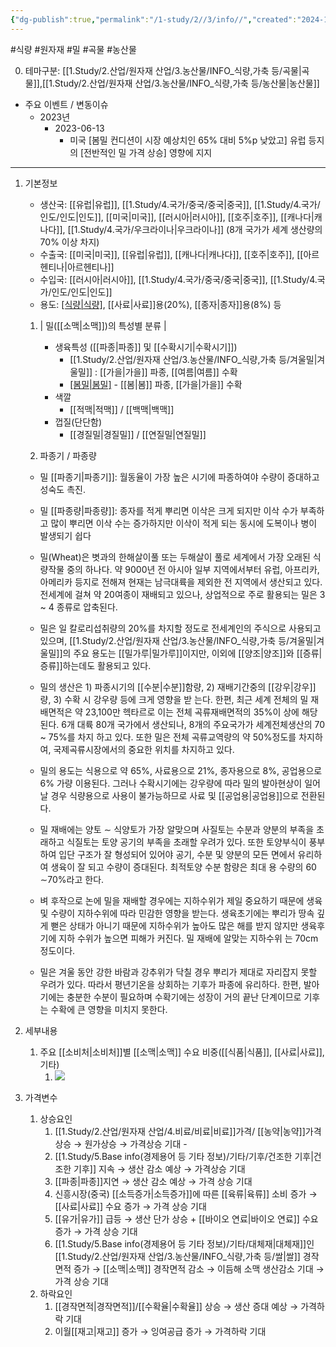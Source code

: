 ```yaml
---
{"dg-publish":true,"permalink":"/1-study/2//3/info//","created":"2024-11-20T21:02:28.918+09:00","updated":"2025-06-26T13:27:33.831+09:00"}
---
```


#식량  #원자재 #밀 #곡물 #농산물 

0. 테마구분: [[1.Study/2.산업/원자재 산업/3.농산물/INFO_식량,가축 등/곡물\|곡물]],[[1.Study/2.산업/원자재 산업/3.농산물/INFO_식량,가축 등/농산물\|농산물]]


- 주요 이벤트 / 변동이슈
	- 2023년
		- 2023-06-13
			- 미국 [봄밀 컨디션이 시장 예상치인 65% 대비 5%p 낮았고] 유럽 등지의 [전반적인 밀 가격 상승] 영향에 지지

---

1. 기본정보

	- 생산국: [[유럽\|유럽]], [[1.Study/4.국가/중국/중국\|중국]], [[1.Study/4.국가/인도/인도\|인도]], [[미국\|미국]], [[러시아\|러시아]], [[호주\|호주]], [[캐나다\|캐나다]], [[1.Study/4.국가/우크라이나\|우크라이나]] (8개 국가가 세계 생산량의 70% 이상 차지)
	- 수출국: [[미국\|미국]], [[유럽\|유럽]], [[캐나다\|캐나다]], [[호주\|호주]], [[아르헨티나\|아르헨티나]]
	- 수입국:  [[러시아\|러시아]], [[1.Study/4.국가/중국/중국\|중국]], [[1.Study/4.국가/인도/인도\|인도]]
	- 용도: [[식량\|식량]](60%), [[사료\|사료]]용(20%), [[종자\|종자]]용(8%) 등

	1. | 밀([[소맥\|소맥]])의 특성별 분류 |
		- 생육특성 ([[파종\|파종]] 및 [[수확시기\|수확시기]])
			- [[1.Study/2.산업/원자재 산업/3.농산물/INFO_식량,가축 등/겨울밀\|겨울밀]] : [[가을\|가을]] 파종, [[여름\|여름]] 수확 
			- [[봄밀\|봄밀]](듀럼포함) - [[봄\|봄]] 파종, [[가을\|가을]] 수확 
		- 색깔 
			- [[적맥\|적맥]] / [[백맥\|백맥]] 
		- 껍질(단단함) 
			- [[경질밀\|경질밀]] / [[연질밀\|연질밀]]

	2. 파종기 / 파종량
	- 밀 [[파종기\|파종기]]: 월동율이 가장 높은 시기에 파종하여야 수량이 증대하고 성숙도 촉진. 
	- 밀 [[파종량\|파종량]]: 종자를 적게 뿌리면 이삭은 크게 되지만 이삭 수가 부족하고 많이 뿌리면 이삭 수는 증가하지만 이삭이 적게 되는 동시에 도복이나 병이 발생되기 쉽다

	- 밀(Wheat)은 볏과의 한해살이풀 또는 두해살이 풀로 세계에서 가장 오래된 식량작물 중의 하나다. 약 9000년 전 아시아 일부 지역에서부터 유럽, 아프리카, 아메리카 등지로 전해져 현재는 남극대륙을 제외한 전 지역에서 생산되고 있다. 전세계에 걸쳐 약 20여종이 재배되고 있으나, 상업적으로 주로 활용되는 밀은 3 ~ 4 종류로 압축된다. 
	- 밀은 일 칼로리섭취량의 20%를 차지할 정도로 전세계인의 주식으로 사용되고 있으며, [[1.Study/2.산업/원자재 산업/3.농산물/INFO_식량,가축 등/겨울밀\|겨울밀]]의 주요 용도는 [[밀가루\|밀가루]]이지만, 이외에 [[양조\|양조]]와 [[증류\|증류]]하는데도 활용되고 있다. 
	- 밀의 생산은 1) 파종시기의 [[수분\|수분]]함량, 2) 재배기간중의 [[강우\|강우]]량, 3) 수확 시 강우량 등에 크게 영향을 받 는다. 한편, 최근 세계 전체의 밀 재배면적은 약 23,100만 헥타르로 이는 전체 곡류재배면적의 35%이 상에 해당된다. 6개 대륙 80개 국가에서 생산되나, 8개의 주요국가가 세계전체생산의 70 ~ 75%를 차지 하고 있다. 또한 밀은 전체 곡류교역량의 약 50%정도를 차지하여, 국제곡류시장에서의 중요한 위치를 차지하고 있다. 
	- 밀의 용도는 식용으로 약 65%, 사료용으로 21%, 종자용으로 8%, 공업용으로 6% 가량 이용된다. 그러나 수확시기에는 강우량에 따라 밀의 발아현상이 일어날 경우 식량용으로 사용이 불가능하므로 사료 및 [[공업용\|공업용]]으로 전환된다. 
	- 밀 재배에는 양토 ∼ 식양토가 가장 알맞으며 사질토는 수분과 양분의 부족을 초래하고 식질토는 토양 공기의 부족을 초래할 우려가 있다. 또한 토양부식이 풍부하여 입단 구조가 잘 형성되어 있어야 공기, 수분 및 양분의 모든 면에서 유리하여 생육이 잘 되고 수량이 증대된다. 최적토양 수분 함량은 최대 용 수량의 60 ∼70%라고 한다. 
	- 벼 후작으로 논에 밀을 재배할 경우에는 지하수위가 제일 중요하기 때문에 생육 및 수량이 지하수위에 따라 민감한 영향을 받는다. 생육초기에는 뿌리가 땅속 깊게 뻗은 상태가 아니기 때문에 지하수위가 높아도 많은 해를 받지 않지만 생육후기에 지하 수위가 높으면 피해가 커진다. 밀 재배에 알맞는 지하수위 는 70cm 정도이다. 
	- 밀은 겨울 동안 강한 바람과 강추위가 닥칠 경우 뿌리가 제대로 자리잡지 못할 우려가 있다. 따라서 평년기온을 상회하는 기후가 파종에 유리하다. 한편, 발아기에는 충분한 수분이 필요하며 수확기에는 성장이 거의 끝난 단계이므로 기후는 수확에 큰 영향을 미치지 못한다.

2. 세부내용
	1. 주요 [[소비처\|소비처]]별 [[소맥\|소맥]] 수요 비중([[식품\|식품]], [[사료\|사료]], 기타)
		1. ![](https://i.imgur.com/raJfeIQ.jpg)

3. 가격변수
	1. 상승요인
		1. [[1.Study/2.산업/원자재 산업/4.비료/비료\|비료]]가격/ [[농약\|농약]]가격 상승 → 원가상승 → 가격상승 기대 -
		2.  [[1.Study/5.Base info(경제용어 등 기타 정보)/기타/기후/건조한 기후\|건조한 기후]] 지속 → 생산 감소 예상 → 가격상승 기대 
		3. [[파종\|파종]]지연 → 생산 감소 예상 → 가격 상승 기대 
		4. 신흥시장(중국) [[소득증가\|소득증가]]에 따른 [[육류\|육류]] 소비 증가 → [[사료\|사료]] 수요 증가 → 가격 상승 기대 
		5. [[유가\|유가]] 급등 → 생산 단가 상승 + [[바이오 연료\|바이오 연료]] 수요 증가 → 가격 상승 기대 
		6. [[1.Study/5.Base info(경제용어 등 기타 정보)/기타/대체재\|대체재]]인[[1.Study/2.산업/원자재 산업/3.농산물/INFO_식량,가축 등/쌀\|쌀]] 경작면적 증가 → [[소맥\|소맥]] 경작면적 감소 → 이듬해 소맥 생산감소 기대  → 가격 상승 기대 
	2. 하락요인
		1. [[경작면적\|경작면적]]/[[수확율\|수확율]] 상승 → 생산 증대 예상 → 가격하락 기대 
		2. 이월[[재고\|재고]] 증가 → 잉여공급 증가 → 가격하락 기대 
